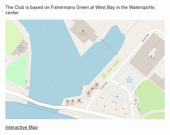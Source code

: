 The Club is based on Fishermans Green at West Bay in the Watersports center

![Map](map.png "Location of West Bay Water Sports center")

[Interactive Map](https://www.openstreetmap.org/?mlat=50.71203&mlon=-2.76303#map=19/50.71203/-2.76303&layers=)
